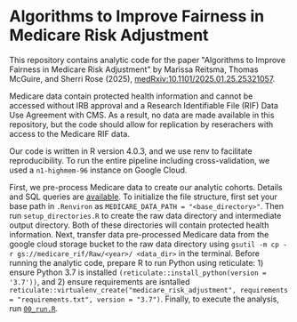 # Algorithms to Improve Fairness in Medicare Risk Adjustment

This repository contains analytic code for the paper "Algorithms to Improve Fairness in Medicare Risk Adjustment" by Marissa Reitsma, Thomas McGuire, and Sherri Rose (2025), [medRxiv:10.1101/2025.01.25.25321057](https://www.medrxiv.org/content/10.1101/2025.01.25.25321057v1).

Medicare data contain protected health information and cannot be accessed without IRB approval and a Research Identifiable File (RIF) Data Use Agreement with CMS. As a result, no data are made available in this repository, but the code should allow for replication by reserachers with access to the Medicare RIF data.

Our code is written in R version 4.0.3, and we use renv to facilitate reproducibility. To run the entire pipeline including cross-validation, we used a `n1-highmem-96` instance on Google Cloud.

First, we pre-process Medicare data to create our analytic cohorts. Details and SQL queries are [available](sql). To initialize the file structure, first set your base path in `.Renviron` as `MEDICARE_DATA_PATH = "<base_directory>"`. Then run `setup_directories.R` to create the raw data directory and intermediate output directory. Both of these directories will contain protected health information. Next, transfer data pre-processed Medicare data from the google cloud storage bucket to the raw data directory using `gsutil -m cp -r gs://medicare_rif/Raw/<year>/ <data_dir>` in the terminal. Before running the analytic code, prepare R to run Python using reticulate: 1) ensure Python 3.7 is installed `(reticulate::install_python(version = '3.7'))`, and 2) ensure requirements are isntalled `reticulate::virtualenv_create("medicare_risk_adjustment", requirements = "requirements.txt", version = "3.7")`. Finally, to execute the analysis, run [`00_run.R`](R/00_run.R).
